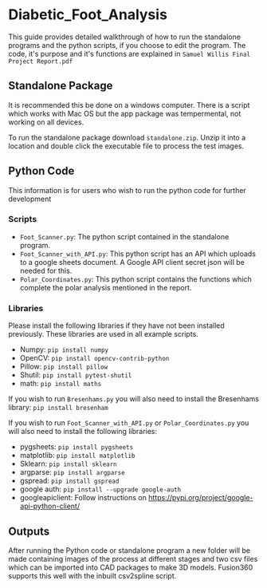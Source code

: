# Diabetic_Foot_Analysis
This guide provides detailed walkthrough of how to run the standalone programs and the python scripts, if you choose to edit the program. The code, it's purpose and it's functions are explained in `Samuel Willis Final Project Report.pdf`

## Standalone Package
It is recommended this be done on a windows computer. There is a script which works with Mac OS but the app package was tempermental, not working on all devices.

To run the standalone package download `standalone.zip`. Unzip it into a location and double click the executable file to process the test images. 

## Python Code
This information is for users who wish to run the python code for further development


### Scripts
- `Foot_Scanner.py`: The python script contained in the standalone program.
- `Foot_Scanner_with_API.py`: This python script has an API which uploads to a google sheets document. A Google API client secret json will be needed for this.
- `Polar_Coordinates.py`: This python script contains the functions which complete the polar analysis mentioned in the report.
### Libraries
Please install the following libraries if they have not been installed previously. These libraries are used in all example scripts.

- Numpy: `pip install numpy`
- OpenCV: `pip install opencv-contrib-python`
- Pillow: `pip install pillow`
- Shutil: `pip install pytest-shutil`
- math: `pip install maths`

If you wish to run `Bresenhams.py` you will also need to install the Bresenhams library: `pip install bresenham`

If you wish to run `Foot_Scanner_with_API.py` or `Polar_Coordinates.py` you will also need to install the following libraries:

- pygsheets: `pip install pygsheets`
- matplotlib: `pip install matplotlib`
- Sklearn: `pip install sklearn`
- argparse: `pip install argparse`
- gspread: `pip install gspread`
- google auth: `pip install --upgrade google-auth`
- googleapiclient: Follow instructions on https://pypi.org/project/google-api-python-client/

## Outputs
After running the Python code or standalone program a new folder will be made containing images of the process at different stages and two csv files which can be imported into CAD packages to make 3D models. Fusion360 supports this well with the inbuilt csv2spline script.


